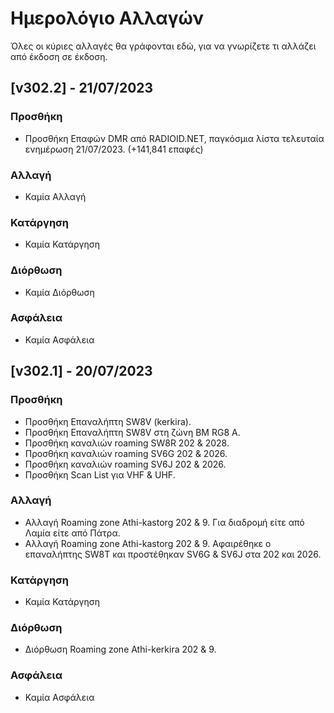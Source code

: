 
# Ημερολόγιο Αλλαγών
Όλες οι κύριες αλλαγές θα γράφονται εδώ, για να γνωρίζετε τι αλλάζει από έκδοση σε έκδοση.
 

## [v302.2] - 21/07/2023

### Προσθήκη
- Προσθήκη Επαφών DMR από RADIOID.NET, παγκόσμια λίστα τελευταία ενημέρωση 21/07/2023. (+141,841 επαφές)
  
### Αλλαγή
- Καμία Αλλαγή
  
### Κατάργηση
- Καμία Κατάργηση
  
### Διόρθωση
- Καμία Διόρθωση

### Ασφάλεια
- Καμία Ασφάλεια
 
## [v302.1] - 20/07/2023

### Προσθήκη
- Προσθήκη Επαναλήπτη SW8V (kerkira).
- Προσθήκη Επαναλήπτη SW8V στη ζώνη BM RG8 A.
- Προσθήκη καναλιών roaming SW8R 202 & 2028.
- Προσθήκη καναλιών roaming SV6G 202 & 2026.
- Προσθήκη καναλιών roaming SV6J 202 & 2026.
- Προσθήκη Scan List για VHF & UHF.
  
### Αλλαγή
- Αλλαγή Roaming zone Athi-kastorg 202 & 9. Για διαδρομή είτε από Λαμία είτε από Πάτρα.
- Αλλαγή Roaming zone Athi-kastorg 202 & 9. Αφαιρέθηκε ο επαναλήπτης SW8T και προστέθηκαν SV6G & SV6J στα 202 και 2026.

  
### Κατάργηση
- Καμία Κατάργηση
  
### Διόρθωση
- Διόρθωση Roaming zone Athi-kerkira 202 & 9.

### Ασφάλεια
- Καμία Ασφάλεια

